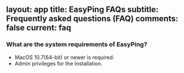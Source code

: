 layout: app
title: EasyPing FAQs
subtitle: Frequently asked questions (FAQ)
comments: false
current: faq
---


### What are the system requirements of EasyPing?
- MacOS 10.7(64-bit) or newer is required.
- Admin privileges for the Installation.

